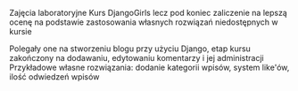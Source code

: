 Zajęcia laboratoryjne 
Kurs DjangoGirls lecz pod koniec zaliczenie na lepszą ocenę na podstawie zastosowania własnych rozwiązań niedostępnych w kursie

Polegały one na stworzeniu blogu przy użyciu Django, etap kursu zakończony na dodawaniu, edytowaniu komentarzy i jej administracji
Przykładowe własne rozwiązania: dodanie kategorii wpisów, system like'ów, ilość odwiedzeń wpisów
